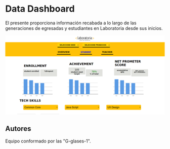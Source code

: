 # Data Dashboard 
El presente proporciona información recabada a lo largo de las generaciones de egresadas y  estudiantes en Laboratoria desde sus inicios.

![Con titulo](assets/images/Data-Dashboard.png)


## Autores
Equipo conformado por las "G-glases-1".


